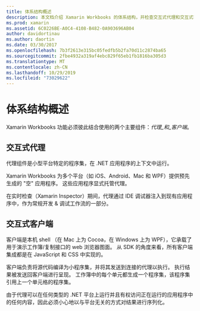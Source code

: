 ```yaml
---
title: 体系结构概述
description: 本文档介绍 Xamarin Workbooks 的体系结构，并检查交互式代理和交互式客户端如何协同工作。
ms.prod: xamarin
ms.assetid: 6C0226BE-A0C4-4108-B482-0A903696AB04
author: davidortinau
ms.author: daortin
ms.date: 03/30/2017
ms.openlocfilehash: 7b3f2613e315bc05fedfb5b2fa70d11c2874ba65
ms.sourcegitcommit: 2fbe4932a319af4ebc829f65eb1fb1816ba305d3
ms.translationtype: MT
ms.contentlocale: zh-CN
ms.lasthandoff: 10/29/2019
ms.locfileid: "73029622"
---
```

# <a name="architecture-overview"></a>体系结构概述

Xamarin Workbooks 功能必须彼此结合使用的两个主要组件：_代理_和_客户端_。

## <a name="interactive-agent"></a>交互式代理

代理组件是小型平台特定的程序集，在 .NET 应用程序的上下文中运行。

Xamarin Workbooks 为多个平台（如 iOS、Android、Mac 和 WPF）提供预先生成的 "空" 应用程序。 这些应用程序显式托管代理。

在实时检查（Xamarin Inspector）期间，代理通过 IDE 调试器注入到现有应用程序中，作为常规开发 & 调试工作流的一部分。

## <a name="interactive-client"></a>交互式客户端

客户端是本机 shell （在 Mac 上为 Cocoa，在 Windows 上为 WPF），它承载了用于演示工作簿/复制接口的 web 浏览器图面。 从 SDK 的角度来看，所有客户端集成都是在 JavaScript 和 CSS 中实现的。

客户端负责将源代码编译为小程序集，并将其发送到连接的代理以执行。 执行结果被发送回客户端进行呈现。 工作簿中的每个单元都生成一个程序集，该程序集引用上一个单元格的程序集。

由于代理可以在任何类型的 .NET 平台上运行并且有权访问正在运行的应用程序中的任何内容，因此必须小心地以与平台无关的方式对结果进行序列化。

